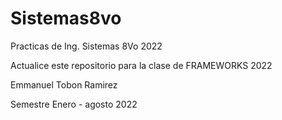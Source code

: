 # Sistemas8vo
Practicas de Ing. Sistemas 8Vo 2022

Actualice este repositorio para la clase de FRAMEWORKS 2022

Emmanuel Tobon Ramirez 

Semestre Enero - agosto 2022
